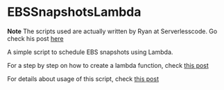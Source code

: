 
# EBSSnapshotsLambda

**Note** The scripts used are actually written by Ryan at Serverlesscode. Go check his post [here](https://serverlesscode.com/post/lambda-schedule-ebs-snapshot-backups-2/)

A simple script to schedule EBS snapshots using Lambda.

For a step by step on how to create a lambda function, check [this post](http://blog.powerupcloud.com/2016/02/07/aws-inventory-details-in-csv-using-lambda/)

For details about usage of this script, check [this post](http://blog.powerupcloud.com/2016/02/15/automate-ebs-snapshots-using-lambda-function/)
